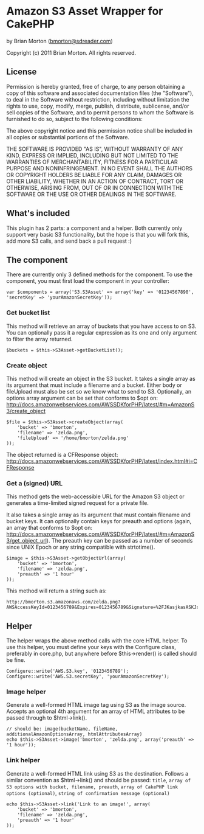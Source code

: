 # Amazon S3 Asset Wrapper for CakePHP

by Brian Morton (bmorton@sdreader.com)

Copyright (c) 2011 Brian Morton.  All rights reserved.

## License
Permission is hereby granted, free of charge, to any person obtaining a
copy of this software and associated documentation files (the "Software"),
to deal in the Software without restriction, including without limitation
the rights to use, copy, modify, merge, publish, distribute, sublicense,
and/or sell copies of the Software, and to permit persons to whom the
Software is furnished to do so, subject to the following conditions:

The above copyright notice and this permission notice shall be included in
all copies or substantial portions of the Software.

THE SOFTWARE IS PROVIDED "AS IS", WITHOUT WARRANTY OF ANY KIND, EXPRESS OR
IMPLIED, INCLUDING BUT NOT LIMITED TO THE WARRANTIES OF MERCHANTABILITY,
FITNESS FOR A PARTICULAR PURPOSE AND NONINFRINGEMENT. IN NO EVENT SHALL THE
AUTHORS OR COPYRIGHT HOLDERS BE LIABLE FOR ANY CLAIM, DAMAGES OR OTHER
LIABILITY, WHETHER IN AN ACTION OF CONTRACT, TORT OR OTHERWISE, ARISING
FROM, OUT OF OR IN CONNECTION WITH THE SOFTWARE OR THE USE OR OTHER
DEALINGS IN THE SOFTWARE.



## What's included

This plugin has 2 parts: a component and a helper.  Both currently only support very basic S3 functionality, but the hope is that you will fork this, add more S3 calls, and send back a pull request :)



## The component

There are currently only 3 defined methods for the component. To use the component, you must first load the component in your controller:

```
var $components = array('S3.S3Asset' => array('key' => '01234567890', 'secretKey' => 'yourAmazonSecretKey'));
```



### Get bucket list

This method will retrieve an array of buckets that you have access to on S3.  You can optionally pass it a regular expression as its one and only argument to filter the array returned.

```
$buckets = $this->S3Asset->getBucketList();
```



### Create object

This method will create an object in the S3 bucket.  It takes a single array as its argument that must include a filename and a bucket.  Either body or fileUpload must also be set so we know what to send to S3.  Optionally, an options array argument can be set that conforms to $opt on: http://docs.amazonwebservices.com/AWSSDKforPHP/latest/#m=AmazonS3/create_object

```
$file = $this->S3Asset->createObject(array(
	'bucket' => 'bmorton',
	'filename' => 'zelda.png',
	'fileUpload' => '/home/bmorton/zelda.png'
));
```

The object returned is a CFResponse object: http://docs.amazonwebservices.com/AWSSDKforPHP/latest/index.html#i=CFResponse



### Get a (signed) URL

This method gets the web-accessible URL for the Amazon S3 object or generates a time-limited signed request for a private file.

It also takes a single array as its argument that must contain filename and bucket keys.  It can optionally contain keys for preauth and options (again, an array that conforms to $opt on: http://docs.amazonwebservices.com/AWSSDKforPHP/latest/#m=AmazonS3/get_object_url).  The preauth key can be passed as a number of seconds since UNIX Epoch or any string compatible with strtotime().

```
$image = $this->S3Asset->getObjectUrl(array(
	'bucket' => 'bmorton',
	'filename' => 'zelda.png',
	'preauth' => '1 hour'
));
```

This method will return a string such as:

```
http://bmorton.s3.amazonaws.com/zelda.png?AWSAccessKeyId=0123456789&Expires=0123456789&Signature=%2FJKasjkasASKJsakjASJas%3D
```



## Helper

The helper wraps the above method calls with the core HTML helper.  To use this helper, you must define your keys with the Configure class, preferably in core.php, but anywhere before $this->render() is called should be fine.

```
Configure::write('AWS.S3.key', '0123456789');
Configure::write('AWS.S3.secretKey', 'yourAmazonSecretKey');
```



### Image helper

Generate a well-formed HTML image tag using S3 as the image source.  Accepts an optional 4th argument for an array of HTML attributes to be passed through to $html->link().

```
// should be: image(bucketName, fileName, additionalAmazonOptionsArray, htmlAttributesArray)
echo $this->S3Asset->image('bmorton', 'zelda.png', array('preauth' => '1 hour'));
```



### Link helper

Generate a well-formed HTML link using S3 as the destination.  Follows a similar convention as $html->link() and should be passed: `title`, `array of S3 options with bucket, filename, preauth`, `array of CakePHP link options (optional)`, `string of confirmation message (optional)`

```
echo $this->S3Asset->link('Link to an image!', array(
	'bucket' => 'bmorton',
	'filename' => 'zelda.png',
	'preauth' => '1 hour'
));
```
